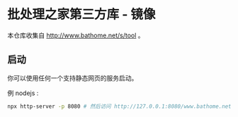 # 批处理之家第三方库 - 镜像
本仓库收集自 http://www.bathome.net/s/tool 。

## 启动
你可以使用任何一个支持静态网页的服务启动。

例 nodejs :

``` sh
npx http-server -p 8080 # 然后访问 http://127.0.0.1:8080/www.bathome.net/s/tool
```

